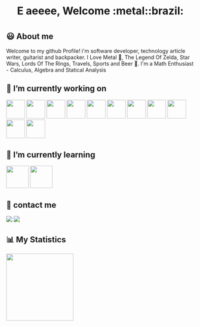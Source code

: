 <h1 align="center"> E aeeee, Welcome :metal::brazil: <h1>

## :smiley: About me
Welcome to my github Profile! i'm software developer, technology article writer, guitarist and backpacker. I Love Metal :metal:, The Legend Of Zelda, Star  Wars, Lords Of The Rings, Travels, Sports and Beer :beer:. I'm a Math Enthusiast - Calculus, Algebra and Statical Analysis


## 🔭 I’m currently working on
 
<img src="https://cdn.jsdelivr.net/gh/devicons/devicon/icons/nodejs/nodejs-original.svg" width=50, length=50/> <img src="https://cdn.jsdelivr.net/gh/devicons/devicon/icons/javascript/javascript-original.svg" width=50, length=50 /> <img src="https://cdn.jsdelivr.net/gh/devicons/devicon/icons/mongodb/mongodb-plain.svg" width=50, length=50 /> <img src="https://cdn.jsdelivr.net/gh/devicons/devicon/icons/typescript/typescript-original.svg" width=50, length=50 /> <img src="https://cdn.jsdelivr.net/gh/devicons/devicon/icons/postgresql/postgresql-original-wordmark.svg" width=50, length=50/> <img src="https://cdn.jsdelivr.net/gh/devicons/devicon/icons/mysql/mysql-original.svg" width=50, length=50 /> <img src="https://cdn.jsdelivr.net/gh/devicons/devicon/icons/python/python-original-wordmark.svg" width=50, length=50/> <img src="https://cdn.jsdelivr.net/gh/devicons/devicon/icons/flask/flask-original.svg" width=50, length=50 /> <img src="https://cdn.jsdelivr.net/gh/devicons/devicon/icons/linux/linux-original.svg" width=50, length=50 /> <img src="https://cdn.jsdelivr.net/gh/devicons/devicon/icons/jest/jest-plain.svg" width=50, length=50 />  <img src="https://cdn.jsdelivr.net/gh/devicons/devicon/icons/react/react-original.svg" width=50, length=50 />

          
## 🌱 I’m currently learning
 
<img src="https://cdn.jsdelivr.net/gh/devicons/devicon/icons/rust/rust-plain.svg" width=60, length=60/> <img src="https://cdn.jsdelivr.net/gh/devicons/devicon/icons/graphql/graphql-plain-wordmark.svg" width=60, length=60/>
          
## 💬 contact me
 
<div>
<a href = "https://medium.com/@franklyn-sanc"><img src="https://img.shields.io/badge/-medium-000000?style=for-the-badge&logo=medium&logoColor=white" target="_blank"></a>
<a href="https://www.linkedin.com/in/franklyn-sancho/" target="_blank"><img src="https://img.shields.io/badge/-LinkedIn-%230077B5?style=for-the-badge&logo=linkedin&logoColor=white" target="_blank"></a>   
</div>

##  :bar_chart: My Statistics

 <div>
<a href="https://github.com/franklyn-sancho">
<img height="180em" src="https://github-readme-stats.vercel.app/api/top-langs/?username=franklyn-sancho&layout=compact&langs_count=7&theme=dracula"/>
</div>




<!--
**Franklyn-Sancho/Franklyn-Sancho** is a ✨ _special_ ✨ repository because its `README.md` (this file) appears on your GitHub profile.

Here are some ideas to get you started:

- 🔭 I’m currently working on ...
- 🌱 I’m currently learning ...
- 👯 I’m looking to collaborate on ...
- 🤔 I’m looking for help with ...
- 💬 Ask me about ...
- 📫 How to reach me: ...
- 😄 Pronouns: ...
- ⚡ Fun fact: ...
-->
